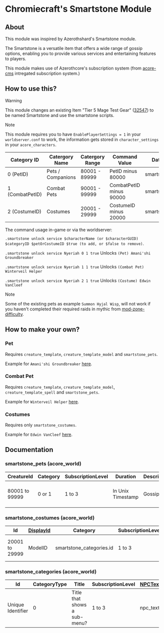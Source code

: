 # Chromiecraft's Smartstone Module

## About

This module was inspired by Azerothshard's Smartstone module.

The Smartstone is a versatile item that offers a wide range of gossip options, enabling you to provide various services and entertaining features to players.

This module makes use of Azerothcore's subscription system (from [acore-cms](https://github.com/azerothcore/acore-cms/) intregated subscription system.)

## How to use this?

> [!WARNING]  
> This module changes an existing Item "Tier 5 Mage Test Gear" ([32547](https://wowgaming.altervista.org/aowow/?item=32547)) to be named Smartstone and use the smartstone scripts.

> [!NOTE]
> This module requires you to have `EnablePlayerSettings = 1` in your `worldserver.conf` to work, the information gets stored in `character_settings` in your `acore_characters`.

| Category ID     | Catergory Name    | Catergory Range | Command Value           | Database Table      |
| --------------- | ----------------- | --------------- | ----------------------- | ------------------- |
| 0 (PetID)       | Pets / Companions | 80001 - 89999   | PetID minus 80000       | smartstone_pets     |
| 1 (CombatPetID) | Combat Pets       | 90001 - 99999   | CombatPetID minus 90000 | smartstone_pets     |
| 2 (CostumeID)   | Costumes          | 20001 - 29999   | CostumeID minus 20000   | smartstone_costumes |

The command usage in-game or via the worldserver:

`.smartstone unlock service $characterName (or $characterGUID) $categoryID $petOrCostumeID $true (to add, or $false to remove)`.

`.smartstone unlock service Nyeriah 0 1 true`
Unlocks `(Pet) Amani'shi Groundbreaker`

`.smartstone unlock service Nyeriah 1 1 true`
Unlocks `(Combat Pet) Winterveil Helper`

`.smartstone unlock service Nyeriah 2 1 true`
Unlocks `(Costume) Edwin VanCleef`

> [!NOTE]
> Some of the existing pets as example `Summon Hyjal Wisp`, will not work if you haven't completed their required raids in mythic from [mod-zone-difficulty](https://github.com/azerothcore/mod-zone-difficulty).

## How to make your own?

### Pet

Requires `creature_template`, `creature_template_model` and `smartstone_pets`.

Example for `Amani'shi Groundbreaker` [here](https://github.com/chromiecraft/mod-chromiecraft-smartstone/blob/master/data/sql/db-world/updates/smartstone.sql#L108).

### Combat Pet

Requires `creature_template`, `creature_template_model`, `creature_template_spell` and `smartstone_pets`.

Example for `Winterveil Helper` [here](https://github.com/chromiecraft/mod-chromiecraft-smartstone/blob/master/data/sql/db-world/updates/smartstone.sql#L326).

### Costumes

Requires only `smartstone_costumes`.

Example for `Edwin VanCleef` [here](https://github.com/chromiecraft/mod-chromiecraft-smartstone/blob/master/data/sql/db-world/updates/smartstone.sql#L56).

## Documentation

### smartstone_pets (acore_world)

| CreatureId     | Category | SubscriptionLevel | Duration          | Description | Enabled              |
| -------------- | -------- | ----------------- | ----------------- | ----------- | -------------------- |
| 80001 to 99999 | 0 or 1   | 1 to 3            | In Unix Timestamp | Gossip Text | 1 (Show) or 0 (Hide) |

### smartstone_costumes (acore_world)

| Id             | [DisplayId](https://www.azerothcore.org/wiki/creature_template_model#creaturedisplayid) | Category                 | SubscriptionLevel | Duration   | Description | Enabled              |
| -------------- | --------------------------------------------------------------------------------------- | ------------------------ | ----------------- | ---------- | ----------- | -------------------- |
| 20001 to 29999 | ModelID                                                                                 | smartstone_categories.id | 1 to 3            | In seconds | Gossip Text | 1 (Show) or 0 (Hide) |

### smartstone_categories (acore_world)

| Id                | CategoryType | Title                        | SubscriptionLevel | [NPCTextId](https://www.azerothcore.org/wiki/npc_text#id) | Enabled              |
| ----------------- | ------------ | ---------------------------- | ----------------- | --------------------------------------------------------- | -------------------- |
| Unique Identifier | 0            | Title that shows a sub-menu? | 1 to 3            | npc_text.id                                               | 1 (Show) or 0 (Hide) |
